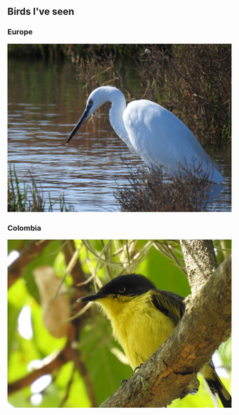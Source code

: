 ## Birds I've seen

### Europe

![Garza del Ebro](./Images/DSCN5843.JPG)

### Colombia

![Espatulilla comun](./Images/DSCN0181.JPG)